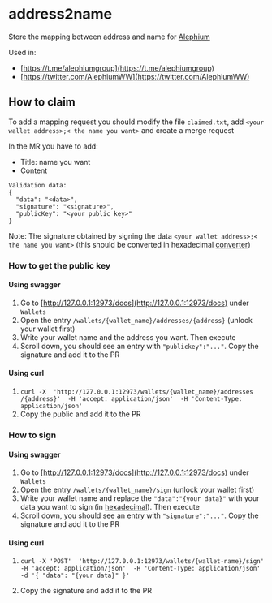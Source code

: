 # address2name

Store the mapping between address and name for [Alephium](alephium.org)

Used in:

- [https://t.me/alephiumgroup](https://t.me/alephiumgroup)
- [https://twitter.com/AlephiumWW](https://twitter.com/AlephiumWW)

## How to claim

To add a mapping request you should modify the file `claimed.txt`, add `<your wallet address>;< the name you want>` and create a merge request 

In the MR you have to add:

- Title: name you want
- Content

```
Validation data:
{
  "data": "<data>",
  "signature": "<signature>",
  "publicKey": "<your public key>"
}
```

Note: The signature obtained by signing the data `<your wallet address>;< the name you want>` (this should be converted in hexadecimal [converter](https://www.rapidtables.com/convert/number/ascii-to-hex.html))

### How to get the public key

#### Using swagger

1. Go to [http://127.0.0.1:12973/docs](http://127.0.0.1:12973/docs) under `Wallets`
2. Open the entry `/wallets​/{wallet_name}​/addresses​/{address}` (unlock your wallet first)
3. Write your wallet name and the address you want. Then execute
4. Scroll down, you should see an entry with `"publickey":"..."`. Copy the signature and add it to the PR

#### Using curl

1. `curl -X 
  'http://127.0.0.1:12973/​wallets​/{wallet_name}​/addresses​/{address}' 
  -H 'accept: application/json' 
  -H 'Content-Type: application/json' 
  `
2. Copy the public and add it to the PR

### How to sign

#### Using swagger

1. Go to [http://127.0.0.1:12973/docs](http://127.0.0.1:12973/docs) under `Wallets`
2. Open the entry `/wallets/{wallet_name}/sign` (unlock your wallet first)
3. Write your wallet name and replace the `"data":"{your data}"` with your data you want to sign (in [hexadecimal](https://www.rapidtables.com/convert/number/ascii-to-hex.html)). Then execute
4. Scroll down, you should see an entry with `"signature":"..."`. Copy the signature and add it to the PR

#### Using curl

1. `curl -X 'POST' 
  'http://127.0.0.1:12973/wallets/{wallet-name}/sign' 
  -H 'accept: application/json' 
  -H 'Content-Type: application/json' 
  -d '{
  "data": "{your data}"
}'`

2. Copy the signature and add it to the PR
 
